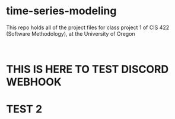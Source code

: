 # time-series-modeling
This repo holds all of the project files for class project 1 of CIS 422 (Software Methodology), at the University of Oregon

</br>

# THIS IS HERE TO TEST DISCORD WEBHOOK
# TEST 2

